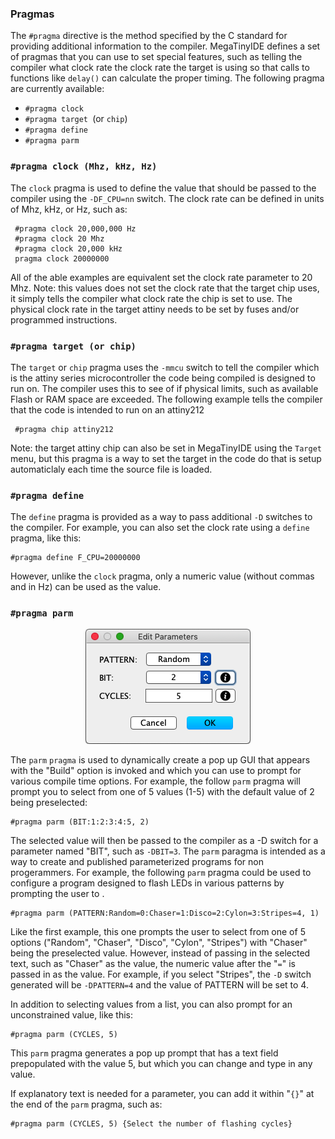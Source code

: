 ### Pragmas

The `#pragma` directive is the method specified by the C standard for providing additional information to the compiler.  MegaTinyIDE defines a set of pragmas that you can use to set special features, such as telling the compiler what clock rate the clock rate the target is using so that calls to functions like `delay()` can calculate the proper timing.  The following pragma are currently available:

  + `#pragma clock`
  + `#pragma target `(or `chip`)
  + `#pragma define`
  + `#pragma parm`
  
### `#pragma clock (Mhz, kHz, Hz)`

The `clock` pragma is used to define the value that should be passed to the compiler using the `-DF_CPU=nn` switch.  The clock rate can be defined in units of Mhz, kHz, or Hz, such as:

     #pragma clock 20,000,000 Hz
     #pragma clock 20 Mhz
     #pragma clock 20,000 kHz
     pragma clock 20000000
   
All of the able examples are equivalent set the clock rate parameter to 20 Mhz.  Note: this values does not set the clock rate that the target chip uses, it simply tells the compiler what clock rate the chip is set to use.  The physical clock rate in the target attiny needs to be set by fuses and/or programmed instructions.

### `#pragma target (or chip)`

The `target` or `chip` pragma uses the `-mmcu` switch to tell the compiler which is the attiny series microcontroller the code being compiled is designed to run on.  The compiler uses this to see of if physical limits, such as available Flash or RAM space are exceeded.  The following example tells the compiler that the code is intended to run on an attiny212

     #pragma chip attiny212

Note: the target attiny chip can also be set in MegaTinyIDE using the `Target` menu, but this pragma is a way to set the target in the code do that is setup automaticlaly each time the source file is loaded.

### `#pragma define`

The `define` pragma is provided as a way to pass additional `-D` switches to the compiler.  For example, you can also set the clock rate using a `define` pragma, like this:

    #pragma define F_CPU=20000000
    
However, unlike the `clock` pragma, only a numeric value (without commas and in Hz) can be used as the value.

### `#pragma parm`

<p align="center"><img src="images/parms.png"></p>

The `parm` `pragma` is used to dynamically create a pop up GUI that appears with the "Build" option is invoked and which you can use to prompt for various compile time options.  For example, the follow `parm` pragma will prompt you to select from one of 5 values (1-5) with the default value of 2 being preselected:

    #pragma parm (BIT:1:2:3:4:5, 2)

The selected value will then be passed to the compiler as a -D switch for a parameter named "BIT", such as `-DBIT=3`.  The `parm` paragma is intended as a way to create and published parameterized programs for non progerammers.  For example, the following `parm` pragma could be used to configure a program designed to flash LEDs in various patterns by prompting the user to .

    #pragma parm (PATTERN:Random=0:Chaser=1:Disco=2:Cylon=3:Stripes=4, 1)

Like the first example, this one prompts the user to select from one of 5 options ("Random", "Chaser", "Disco", "Cylon", "Stripes") with "Chaser" being the preselected value.  However, instead of passing in the selected text, such as "Chaser" as the value, the numeric value after the "`=`" is passed in as the value.  For example, if you select "Stripes", the `-D` switch generated will be `-DPATTERN=4` and the value of PATTERN will be set to 4.

In addition to selecting values from a list, you can also prompt for an unconstrained value, like this:

    #pragma parm (CYCLES, 5) 
    
This `parm` pragma generates a pop up prompt that has a text field prepopulated with the value 5, but which you can change and type in any value.

If explanatory text is needed for a parameter, you can add it within "`{}`" at the end of the `parm` pragma, such as:

    #pragma parm (CYCLES, 5) {Select the number of flashing cycles}

